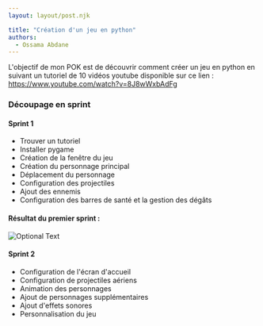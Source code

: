 ```yaml
---
layout: layout/post.njk

title: "Création d'un jeu en python"
authors:
  - Ossama Abdane
---
```


<!-- Début Résumé -->
L'objectif de mon POK est de découvrir comment créer un jeu en python en suivant un tutoriel de 10 vidéos youtube disponible sur ce lien : https://www.youtube.com/watch?v=8J8wWxbAdFg 
<!-- fin résumé -->


### Découpage en sprint 

#### Sprint 1
* Trouver un tutoriel 
* Installer pygame 
* Création de la fenêtre du jeu
* Création du personnage principal
* Déplacement du personnage 
* Configuration des projectiles 
* Ajout des ennemis 
* Configuration des barres de santé et la gestion des dégâts 

#### Résultat du premier sprint : 

![Optional Text](../Image.png)


#### Sprint 2

* Configuration de l'écran d'accueil 
* Configuration de projectiles aériens 
* Animation des personnages
* Ajout de personnages supplémentaires 
* Ajout d'effets sonores 
* Personnalisation du jeu 

